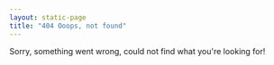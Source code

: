 ```yaml
---
layout: static-page
title: "404 Ooops, not found"
---
```


Sorry, something went wrong, could not find what you're looking for!

